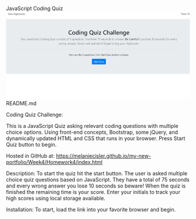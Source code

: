 JavaScript Coding Quiz
![](workingPic.png)
README.md

Coding Quiz Challenge:

This is a JavaScript Quiz asking relevant coding questions with multiple choice options. Using front-end concepts, Bootstrap, some jQuery, and dynamically updated HTML and CSS that runs in your browser. Press Start Quiz button to begin.

Hosted in GitHub at: https://melaniecisler.github.io/my-new-portfolio/Week4/Homework4/index.html

Description: To start the quiz hit the start button. The user is asked multiple choice quiz questions based on JavaScript. They have a total of 75 seconds and every wrong answer you lose 10 seconds so beware! When the quiz is finished the remaining time is your score. Enter your initials to track your high scores using local storage available.

Installation: To start, load the link into your favorite browser and begin.
